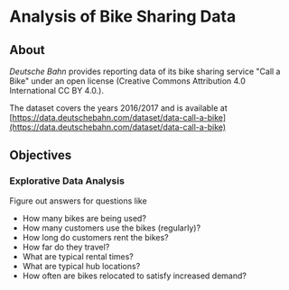 # Analysis of Bike Sharing Data

## About

*Deutsche Bahn* provides reporting data of its bike sharing service "Call a Bike" under an open license (Creative Commons Attribution 4.0 International CC BY 4.0.).

The dataset covers the years 2016/2017 and is available at [https://data.deutschebahn.com/dataset/data-call-a-bike](https://data.deutschebahn.com/dataset/data-call-a-bike)

## Objectives

### Explorative Data Analysis

Figure out answers for questions like

* How many bikes are being used?
* How many customers use the bikes (regularly)?
* How long do customers rent the bikes?
* How far do they travel?
* What are typical rental times?
* What are typical hub locations?
* How often are bikes relocated to satisfy increased demand?
